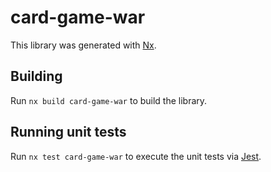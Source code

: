 # card-game-war

This library was generated with [Nx](https://nx.dev).

## Building

Run `nx build card-game-war` to build the library.

## Running unit tests

Run `nx test card-game-war` to execute the unit tests via [Jest](https://jestjs.io).
